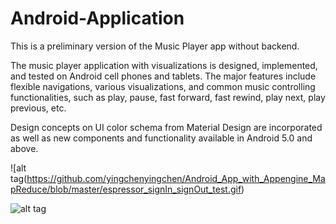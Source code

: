 # Android-Application

This is a preliminary version of the Music Player app without backend.   

The music player application with visualizations is designed, implemented, and tested on Android cell phones and tablets. The major features include flexible navigations, various visualizations, and common music controlling functionalities, such as play, pause, fast forward, fast rewind, play next, play previous, etc. 

Design concepts on UI color schema from Material Design are incorporated as well as new components and functionality available in Android 5.0 and above.

![alt tag(https://github.com/yingchenyingchen/Android_App_with_Appengine_MapReduce/blob/master/espressor_signIn_signOut_test.gif)


![alt tag](https://github.com/yingchenyingchen/Android_App_with_Appengine_MapReduce/blob/master/espresso_comment_test.gif)

